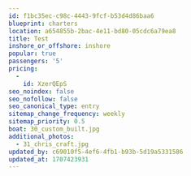 ```yaml
---
id: f1bc35ec-c98c-4443-9fcf-b53d4d86baa6
blueprint: charters
location: a654855b-2bac-4e11-bd80-05cdc6a79ea8
title: Test
inshore_or_offshore: inshore
popular: true
passengers: '5'
pricing:
  -
    id: XzerQEpS
seo_noindex: false
seo_nofollow: false
seo_canonical_type: entry
sitemap_change_frequency: weekly
sitemap_priority: 0.5
boat: 30_custom_built.jpg
additional_photos:
  - 31_chris_craft.jpg
updated_by: c69010f5-4ef6-4fb1-b93b-5d19a5331586
updated_at: 1707423931
---
```


